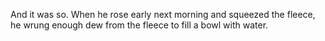 And it was so. When he rose early next morning and squeezed the fleece, he wrung enough dew from the fleece to fill a bowl with water.
